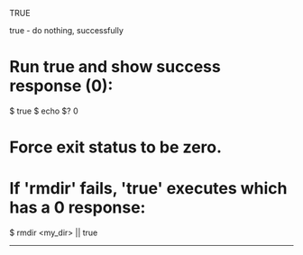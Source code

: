 TRUE

true - do nothing, successfully

# Run true and show success response (0):
$ true
$ echo $?
0

# Force exit status to be zero.
# If 'rmdir' fails, 'true' executes which has a 0 response:
$ rmdir <my_dir> || true

---